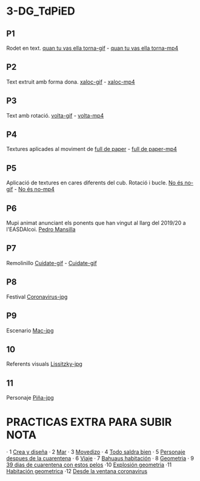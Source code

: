 # 3-DG_TdPiED
##  P1
Rodet en text. [quan tu vas ella torna-gif](p1_paqui_valero.gif) - [quan tu vas ella torna-mp4](p1_paqui_valero.mp4)

##  P2
Text extruit amb forma dona. [xaloc-gif](p2_paqui_valero.gif) - [xaloc-mp4](p2_paqui_valero.mp4)

##  P3
Text amb rotació. [volta-gif](p3_paqui_valero.gif) - [volta-mp4](p3_paqui_valero.mp4)

##  P4
Textures aplicades al moviment de [full de paper](p4_paqui_valero_jimenez.gif) -  [full de paper-mp4](p4_paqui_valero_jimenez.mp4)

##  P5
Aplicació de textures en cares diferents del cub. Rotació i bucle. [No és no-gif](p5_paqui_valero.gif) - [No és no-mp4](p5_paqui_valero.mp4)

##  P6
Mupi animat anunciant els ponents que han vingut al llarg del 2019/20 a l'EASDAlcoi. [Pedro Mansilla](p6_paqui_valero_jimenez.mp4) 

##  P7
Remolinillo [Cuidate-gif](p7_paqui_valero.gif) - [Cuidate-gif](p7_paqui_valero.mp4)

##  P8
Festival [Coronavirus-jpg](p8_valero_paqui.jpg)

##  P9
Escenario [Mac-jpg](p9_paqui_valero.jpg) 

##  10
Referents visuals [Lissitzky-jpg](p10_paqui_valero.jpg) 

##  11
Personaje  [Piña-jpg](p11_paqui_valero.jpg)

# PRACTICAS EXTRA PARA SUBIR NOTA
· 1 [Crea y diseña](p1_extra_paqui_valero.gif)
· 2 [Mar](p2_extra_paqui_valeroo.gif)
· 3 [Movedizo](p3_extra_paqui_valero.gif)
· 4 [Todo saldra bien](p4_extra_paqui_valero.gif)
· 5 [Personaje despues de la cuarentena](p5_extra_paqui_valero.jpg)
· 6 [Viaje](p6_extra_paqui_valero.jpg)
· 7 [Bahuaus habitación](p7_extra_paqui_valero.jpg)
· 8 [Geometria](p8_extra_paqui_valero.jpg)
· 9 [39 dias de cuarentena con estos pelos](p9_extra_paqui_valero.mp4)
·10 [Explosión geometria](p10_extra_paqui_valero.mp4)
·11 [Habitación geometrica](p11_extra_paqui_valero.mp4)
·12 [Desde la ventana coronavirus](p12_extra_paqui_valero.mp4)




